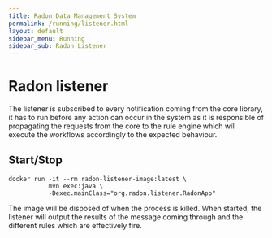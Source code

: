 ```yaml
---
title: Radon Data Management System
permalink: /running/listener.html
layout: default
sidebar_menu: Running
sidebar_sub: Radon Listener
---
```


# Radon listener

The listener is subscribed to every notification coming from the core library, it
has to run before any action can occur in the system as it is responsible of
propagating the requests from the core to the rule engine which will execute
the workflows accordingly to the expected behaviour.

## Start/Stop


```shell
docker run -it --rm radon-listener-image:latest \
           mvn exec:java \
           -Dexec.mainClass="org.radon.listener.RadonApp"
```

The image will be disposed of when the process is killed. When started, the 
listener will output the results of the message coming through and the different
rules which are effectively fire.